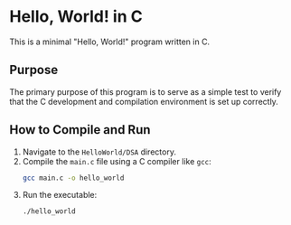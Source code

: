 # Hello, World! in C

This is a minimal "Hello, World!" program written in C.

## Purpose

The primary purpose of this program is to serve as a simple test to verify that the C development and compilation environment is set up correctly.

## How to Compile and Run

1.  Navigate to the `HelloWorld/DSA` directory.
2.  Compile the `main.c` file using a C compiler like `gcc`:
    ```bash
    gcc main.c -o hello_world
    ```
3.  Run the executable:
    ```bash
    ./hello_world
    ```
